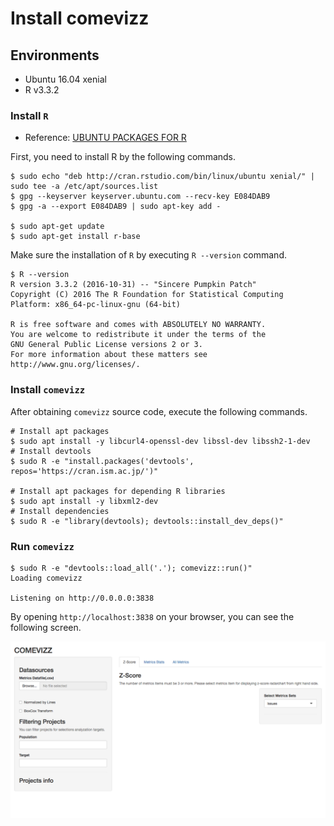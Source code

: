 # Install comevizz

## Environments

* Ubuntu 16.04 xenial
* R v3.3.2

<!--## Ubuntu 16.04-->


### Install `R`
* Reference: [UBUNTU PACKAGES FOR R](https://cran.r-project.org/bin/linux/ubuntu/README.html)

First, you need to install R by the following commands.
```
$ sudo echo "deb http://cran.rstudio.com/bin/linux/ubuntu xenial/" | sudo tee -a /etc/apt/sources.list
$ gpg --keyserver keyserver.ubuntu.com --recv-key E084DAB9
$ gpg -a --export E084DAB9 | sudo apt-key add -

$ sudo apt-get update
$ sudo apt-get install r-base
```

Make sure the installation of `R` by executing `R --version` command.

```
$ R --version
R version 3.3.2 (2016-10-31) -- "Sincere Pumpkin Patch"
Copyright (C) 2016 The R Foundation for Statistical Computing
Platform: x86_64-pc-linux-gnu (64-bit)

R is free software and comes with ABSOLUTELY NO WARRANTY.
You are welcome to redistribute it under the terms of the
GNU General Public License versions 2 or 3.
For more information about these matters see
http://www.gnu.org/licenses/.
```

### Install `comevizz`

After obtaining `comevizz` source code, execute the following commands.

```
# Install apt packages
$ sudo apt install -y libcurl4-openssl-dev libssl-dev libssh2-1-dev
# Install devtools
$ sudo R -e "install.packages('devtools', repos='https://cran.ism.ac.jp/')"

# Install apt packages for depending R libraries
$ sudo apt install -y libxml2-dev
# Install dependencies
$ sudo R -e "library(devtools); devtools::install_dev_deps()"
```

### Run `comevizz`

```
$ sudo R -e "devtools::load_all('.'); comevizz::run()"
Loading comevizz

Listening on http://0.0.0.0:3838
```

By opening `http://localhost:3838` on your browser, you can see the following screen.

![installed](images/comevizz_toppage.png)

